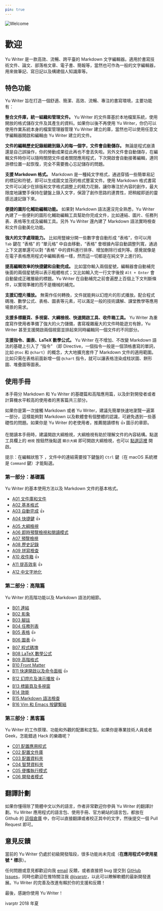 ```yaml
---
pin: true
---
```

![Welcome](images/bookstore.jpg)

# 歡迎

Yu Writer 是一款高效、流暢、跨平臺的 Markdown 文字編輯器。適用於書寫技術文件、論文、部落格文章、電子書、簡報等，當然也可作為一般的文字編輯器，用來做筆記、寫日記以及構建個人知識庫等。

## 特色功能

Yu Writer 旨在打造一個舒適、簡潔、高效、流暢、專注的書寫環境，主要功能有：

**整合文件庫，統一組織和管理文件。** Yu Writer 的文件庫基於本地檔案系統，使用開放的格式儲存文件及其產生的資料。如果你以後不再使用 Yu Writer，你仍可以使用作業系統本身的檔案管理器管理 Yu Writer 建立的庫，當然也可以使用任意文字編輯器開啟和編輯由 Yu Writer 建立的文件。

**文件的編輯歷史記錄細緻到錄入的每一個字，文件會自動儲存。** 無論是程式崩潰還是自己誤操作，你的勞動成果從此再也不會丟失啦。另外文件會自動儲存，在編輯文件時你可以隨時關閉文件或者關閉應用程式，下次開啟會自動接著編輯，連同游標位置一起恢復，完全不需要擔心忘記儲存的問題。

**支援 Markdown 格式。** Markdown 是一種純文字格式，通過穿插一些簡單易記的標記和符號，即可以生成圖文並茂的格式豐富文件。使用 Markdown 格式書寫文件可以減少在排版和文字格式調整上的精力花銷，讓你專注於內容的創作，最大限度地讓雙手保持在鍵盤上錄入文字，保證了創作思路的連貫性，把稍縱即逝的靈感迅速記錄下來。

**便捷的圖形化輔助編輯功能。** 如果對 Markdown 語法還沒完全熟悉，Yu Writer 內建了一些便利的圖形化輔助編輯工具幫助你完成文件，比如連結、圖片、任務列表、表格等生成及編輯工具。另外 Yu Writer 還內建了 Markdown 語法實時檢查和文件自動美化功能。

**強大的文字處理能力。** 比如用豎線分開一些數字會自動形成 “表格”，你可以用 `Tab` 鍵在 “表格” 的 “單元格” 中自由移動，“表格” 會根據內容自動調整列寬，通過上下文選單還可以對 “表格” 中的資料進行排序、增加刪除行或列等。感覺就像是在電子表格應用程式中編輯表格一樣，然而這一切都是在純文字上進行的。

**提高編輯效率的快捷鍵和自動完成。** 比如當你輸入兩個星號，編輯器會自動補完後面的兩個星號用以表示粗體格式；又比如輸入完一行文字後按 `Alt + Enter` 會自動變成正確層級的標題。Yu Writer 在自動補完之前會遍歷上百個上下文判斷條件，以實現準確的而不是機械的補完。

**支援幻燈片播放。** 無需作任何轉換，文件就能夠以幻燈片的形式播放。配合程式碼塊、數學公式、表格、圖表等元素，可以滿足一般的技術講解、課堂教學等應用場景的需求。

**支援多標籤頁、多視窗、大綱檢視、快速開啟工具、收件箱工具。** Yu Writer 為重度寫作使用者準備了強大的火力儲備，書寫複雜龐大的文件時能遊刃有餘，Yu Writer 甚至支援開啟兩個視窗並排起來同時編輯同一個文件的不同部分。

**支援指令、圖表、LaTeX 數學公式。** Yu Writer 在不增加、不改變 Markdown 語法的基礎上引入了 “指令” （即 Directive，一個指令一般是一個頂格書寫的單詞，比如 `@toc` 和 `@chart`）的概念，大大地擴充套件了 Markdown 文件的適用範圍。比如只需在表格前面新增一個  `@chart` 指令，就可以讓表格渲染成柱狀圖、餅形圖、堆疊圖等圖表。

## 使用手冊

本手冊分 Markdown 和 Yu Writer 的基礎篇和高階應用篇，以及針對開發者或者計算機水平較高的使用者的黑客篇共三部分。

如果你是第一次接觸 Markdown 或者 Yu Writer，建議先簡單快速地瀏覽一遍第一部分，這樣能夠對 Markdown 以及軟體會有個整體的認識，可避免遇到一些基礎性的問題。如果你是 Yu Writer 的老使用者，推薦閱讀標有 👍 圖示的章節。

在閱讀本手冊時，建議開啟大綱檢視，大綱檢視有助於理解文件的內容結構。點選工具欄上的 `檢視` 按鈕然後點選 `顯示大綱` 即可開啟大綱檢視，也可以 [點選這裡]($command:toggle-outline) 開啟。

提示：在編輯狀態下 ，文件中的連結需要按下鍵盤的 `Ctrl` 鍵（在 macOS 系統裡是 `Command` 鍵）才能點選。

### 第一部分：基礎篇

Yu Writer 的基本使用方法以及 Markdown 文件的基本格式。

* [A01 文件庫和文件](a01-文件庫和文件)
* [A02 基本格式](a02-基本格式)
* [A03 自動完成](a03-自動完成) 👍
* [A04 快捷鍵](a04-快捷鍵) 👍
* [A05 大綱檢視](a05-大綱檢視)
* [A06 即時預覽檢視和閱讀模式](a06-即時預覽檢視和閱讀模式)
* [A07 預覽檢視](a07-預覽檢視)
* [A08 歷史記錄](a08-歷史記錄)
* [A09 拼寫檢查](a09-拼寫檢查)
* [A10 收件箱](a10-收件箱) 👍
* [A11 提高效率](a11-提高效率) 👍
* [A12 中文字地化](a12-中文字地化)

### 第二部分：高階篇

Yu Writer 的高階功能以及 Markdown 語法的細節。

* [B01 連結](b01-連結)
* [B02 影象](b02-影象)
* [B03 腳註](b03-腳註)
* [B04 任務列表](b04-任務列表)
* [B05 表格](b05-表格) 👍
* [B06 圖表](b06-圖表) 👍
* [B07 程式碼塊](b07-程式碼塊)
* [B08 LaTeX 數學公式](b08-latex-數學公式)
* [B09 高階格式](b09-高階格式)
* [B10 Front Matter](b10-front-matter)
* [B11 快速開啟以及命令面板](b11-快速開啟以及命令面板) 👍
* [B12 幻燈片及演示播放](b12-幻燈片及演示播放) 👍
* [B13 標籤頁及多視窗](b13-標籤頁及多視窗)
* [B14 效能](b14-效能)
* [B15 Markdown 語法檢查](b15-markdown-語法檢查)
* [B16 Vim 和 Emacs 按鍵繫結](b16-vim-和-emacs-按鍵繫結)

### 第三部分：黑客篇

Yu Writer 的工作原理、功能和外觀的配置和定製。如果你是專業技術人員或者 Geek，怎能錯過 Hack 的樂趣呢？

* [C01 配置應用程式](c01-配置應用程式)
* [C02 配置文件庫](c02-配置文件庫)
* [C03 配置資料夾](c03-配置資料夾)
* [C04 智慧資料夾](c04-智慧資料夾)
* [C05 便攜執行模式](c05-便攜執行模式)
* [C06 開發者模式](c06-開發者模式)

## 翻譯計劃

如果你懂得除了簡體中文以外的語言，作者非常歡迎你參與 Yu Writer 的翻譯計劃。Yu Writer 應用程式的語言包、使用手冊、官方網站的語言包，都放在 Github 的 [這個倉庫](https://github.com/ivarptr/yu-writer.translate) 中，你可以直接翻譯或者校正其中的文字，然後提交一個 Pull Request 即可。

## 意見反饋

當前的 Yu Writer 仍處於初級開發階段，很多功能尚未完成（**在應用程式中使用星號 * 標示**）。

任何問題或意見都歡迎向我 [email](mailto:hippospark@gmail.com) 反饋，或者直接把 bug 提交到 [GitHub Issues](https://github.com/ivarptr/yu-writer.site/issues)，同時也歡迎在推特關注我 [@ivarptr](https://twitter.com/ivarptr)，以此可以瞭解軟體的最新開發進展。Yu Writer 的完善及改進有賴於你的支援和反饋！

最後，感謝你使用 Yu Writer！

ivarptr
2018 年夏